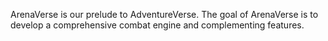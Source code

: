 ArenaVerse is our prelude to AdventureVerse. The goal of ArenaVerse is to develop a comprehensive combat engine and complementing features.
